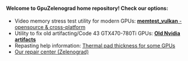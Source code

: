 #### Welcome to GpuZelenograd home repository! Check our options:
* Video memory stress test utility for modern GPUs: [**memtest_vulkan** - opensource & cross-platform](https://github.com/GpuZelenograd/memtest_vulkan)
* Utility to fix old artifacting/Code 43 GTX470-780Ti GPUs: [**Old Nvidia artifacts**](https://gpuzelenograd.github.io/NVIDIA)
* Repasting help information: [Thermal pad thickness for some GPUs](https://github.com/GpuZelenograd/.github/blob/main/ThermalPadThickness.md)
* [Our repair center (Zelenograd)](https://GpuZelenograd.github.io)
